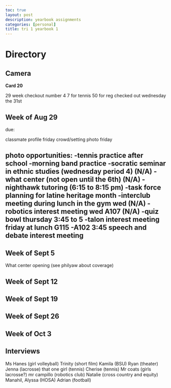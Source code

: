```yaml
---
toc: true
layout: post
description: yearbook assignments
categories: [personal]
title: tri 1 yearbook 1
---
```

# Directory

## Camera

**Card 20**

29 week checkout number 4
7 for tennis
50 for reg
checked out wednesday the 31st

## Week of Aug 29

due:

classmate profile friday
crowd/setting photo friday

photo opportunities: 
-**tennis practice after school**
-**morning band practice**
-socratic seminar in ethnic studies (wednesday period 4) (N/A)
-what center (not open until the 6th) (N/A)
-nighthawk tutoring (6:15 to 8:15 pm)
-task force planning for latine heritage month 
-interclub meeting during lunch in the gym wed (N/A)
-robotics interest meeting wed A107 (N/A)
-**quiz bowl thursday 3:45 to 5**
-**talon interest meeting friday at lunch G115**
-**A102 3:45 speech and debate interest meeting**
-


## Week of Sept 5
What center opening (see philyaw about coverage)

## Week of Sept 12



## Week of Sept 19



## Week of Sept 26



## Week of Oct 3

## Interviews

Ms Hanes (girl volleyball)
Trinity (short film)
Kamila (BSU)
Ryan (theater)
Jenna (lacrosse)
that one girl (tennis)
Cherise (tennis)
Mr coats (girls lacrosse?)
mr campillo (robotics club)
Natalie (cross country and equity)
Manahil, Alyssa (HOSA)
Adrian (football)










